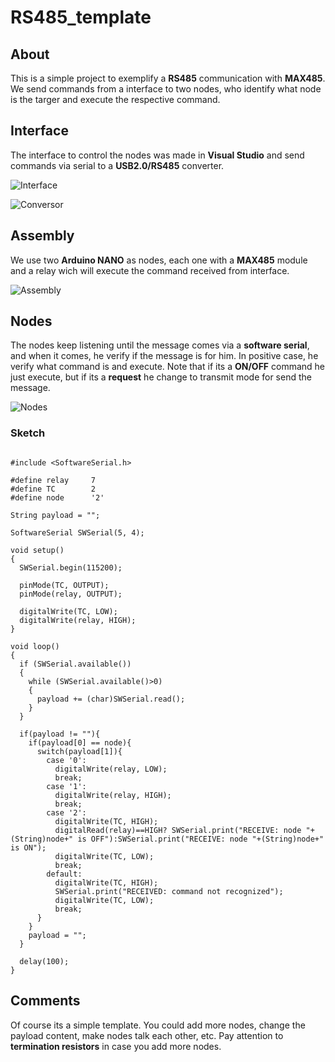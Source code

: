 # RS485_template

## About

This is a simple project to exemplify a **RS485** communication with **MAX485**. We send commands from a interface to two nodes, who identify what node is the targer and execute the respective command.
 
## Interface

The interface to control the nodes was made in **Visual Studio** and send commands via serial to a **USB2.0/RS485** converter.
 
![Interface](https://github.com/JoaoLuizSevero/RS485_template/blob/main/assets/Interface.PNG)

![Conversor](https://github.com/JoaoLuizSevero/RS485_template/blob/main/assets/conversor.png)

## Assembly

We use two **Arduino NANO** as nodes, each one with a **MAX485** module and a relay wich will execute the command received from interface.

![Assembly](https://github.com/JoaoLuizSevero/RS485_template/blob/main/assets/node.png)

## Nodes

The nodes keep listening until the message comes via a **software serial**, and when it comes, he verify if the message is for him. In positive case, he verify what command is and execute. Note that if its a **ON/OFF** command he just execute, but if its a **request** he change to transmit mode for send the message.

![Nodes](https://github.com/JoaoLuizSevero/RS485_template/blob/main/assets/foto1.png)

### Sketch 
```

#include <SoftwareSerial.h>

#define relay     7
#define TC        2
#define node      '2'

String payload = "";

SoftwareSerial SWSerial(5, 4);

void setup()
{
  SWSerial.begin(115200);

  pinMode(TC, OUTPUT);
  pinMode(relay, OUTPUT);
  
  digitalWrite(TC, LOW);
  digitalWrite(relay, HIGH); 
}

void loop()
{
  if (SWSerial.available())
  {
    while (SWSerial.available()>0)
    {
      payload += (char)SWSerial.read();
    }
  }
  
  if(payload != ""){
    if(payload[0] == node){
      switch(payload[1]){
        case '0':
          digitalWrite(relay, LOW);
          break;
        case '1':
          digitalWrite(relay, HIGH);
          break;
        case '2':
          digitalWrite(TC, HIGH);
          digitalRead(relay)==HIGH? SWSerial.print("RECEIVE: node "+(String)node+" is OFF"):SWSerial.print("RECEIVE: node "+(String)node+" is ON");
          digitalWrite(TC, LOW);
          break;
        default:
          digitalWrite(TC, HIGH);
          SWSerial.print("RECEIVED: command not recognized");
          digitalWrite(TC, LOW);
          break;        
      }
    }
    payload = "";
  }
  
  delay(100);
}

```

## Comments

Of course its a simple template. You could add more nodes, change the payload content, make nodes talk each other, etc. Pay attention to **termination resistors** in case you add more nodes.
